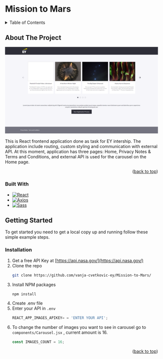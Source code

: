# Mission to Mars

<!-- TABLE OF CONTENTS -->
<details>
  <summary>Table of Contents</summary>
  <ol>
    <li>
      <a href="#about-the-project">About The Project</a>
      <ul>
        <li><a href="#built-with">Built With</a></li>
      </ul>
    </li>
    <li>
      <a href="#getting-started">Getting Started</a>
      <ul>
        <li><a href="#installation">Installation</a></li>
      </ul>
    </li>
  </ol>
</details>

<!-- ABOUT THE PROJECT -->

## About The Project

[![Product Name Screen Shot][product-screenshot]](https://example.com)

This is React frontend application done as task for EY intership. The application include routing, custom styling and communication with external API.
At this moment, application has three pages: Home, Privacy Notes & Terms and Conditions, and external API is used for the carousel on the Home page.

<p align="right">(<a href="#readme-top">back to top</a>)</p>

### Built With

- [![React][react.js]][react-url]
- [![Axios][axios]][axios-url]
- [![Sass][sass]][sass-url]

<!-- GETTING STARTED -->

## Getting Started

To get started you need to get a local copy up and running follow these simple example steps.

### Installation

1. Get a free API Key at [https://api.nasa.gov/](https://api.nasa.gov/)
2. Clone the repo
   ```sh
   git clone https://github.com/vanja-cvetkovic-ey/Mission-to-Mars/
   ```
3. Install NPM packages
   ```sh
   npm install
   ```
4. Create .env file
5. Enter your API in `.env`
   ```js
   REACT_APP_IMAGES_APIKEY= = 'ENTER YOUR API';
   ```
6. To change the number of images you want to see in carousel go to
   `components/Carousel.jsx` , current amount is 16.
   ```js
   const IMAGES_COUNT = 16;
   ```

<p align="right">(<a href="#readme-top">back to top</a>)</p>

<!-- MARKDOWN LINKS & IMAGES -->

[product-screenshot]: /mission_to_mars/public/screenshots/Screenshot_1.png
[react.js]: https://img.shields.io/badge/React-20232A?style=for-the-badge&logo=react&logoColor=61DAFB
[react-url]: https://reactjs.org/
[axios]: https://img.shields.io/badge/Axios-563D7C?style=for-the-badge&logo=axios&logoColor=white
[axios-url]: https://axios-http.com/docs/intro
[sass]: https://img.shields.io/badge/sass-11132A?style=for-the-badge&logo=sass&logoColor=6188FB
[sass-url]: https://axios-http.com/docs/intro
